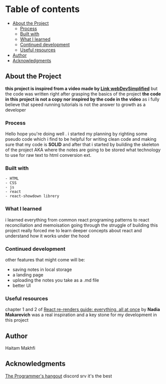 # Table of contents

- [About the Project](#about-the-project)
  - [Process](#process)
  - [Built with](#built-with)
  - [What I learned](#what-i-learned)
  - [Continued development](#continued-development)
  - [Useful resources](#useful-resources)
- [Author](#author)
- [Acknowledgments](#acknowledgments)

## About the Project

**this project is inspired from a video made by [Link webDevSimplified](https://www.youtube.com/watch?v=j898RGRw0b4)**
but the code was written right after grasping the basics of the project **the code in this project is not a copy nor inspired by the code in the video** as i fully believe that speed running tutorials is not the answer to growth as a developer

### Process

Hello hope you're doing well . i started my planning by righting some pseudo code which i find to be helpful for writing clean code and making sure that my code is **SOLID** and after that i started by building the skeleton of the project AKA where the notes are going to be stored what technology to use for raw text to html conversion ext.

### Built with

    - HTML
    - CSS
    - js
    - react
    - react-showdown librery

### What I learned

i learned everything from common react programing patterns to react reconciliation and memoisation going through the struggle of building this project really forced me to learn deeper concepts about react and understand how it works under the hood

### Continued development

other features that might come will be:

- saving notes in local storage
- a landing page
- uploading the notes you take as a .md file
- better UI

### Useful resources

chapter 1 and 2 of [React re-renders guide: everything, all at once](https://www.developerway.com/posts/react-re-renders-guide) by **Nadia Makarevich** was a real inspiration and a key stone for my development in this project

## Author

Haitam Makhfi

## Acknowledgments

[The Programmer's hangout](https://discord.gg/programming) discord srv it's the best
